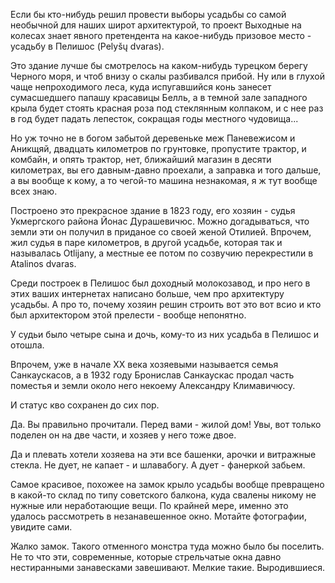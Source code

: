 Если бы кто-нибудь решил провести выборы усадьбы со самой необычной для наших широт архитектурой, то проект Выходные на колесах знает явного претендента на какое-нибудь призовое место -  усадьбу в Пелишос (Pelyšų dvaras). 

Это здание лучше бы смотрелось на каком-нибудь турецком берегу Черного моря, и чтоб внизу о скалы разбивался прибой. Ну или в глухой чаще непроходимого леса, куда испугавшийся конь занесет сумасшедшего папашу красавицы Белль, а в темной зале западного крыла будет стоять красная роза под стеклянным колпаком, и с нее раз в год будет падать лепесток, сокращая годы местного чудовища...

Но уж точно не в богом забытой деревеньке меж Паневежисом и Аникщяй, двадцать километров по грунтовке, пропустите трактор, и комбайн, и опять трактор, нет, ближайший магазин в десяти километрах, вы его давным-давно проехали, а заправка и того дальше, а вы вообще к кому, а то чегой-то машина незнакомая, я ж тут вообще всех знаю.

Построено это прекрасное здание в 1823 году, его хозяин - судья Укмергского района Йонас Дурашевичюс. Можно догадываться, что земли эти он получил в приданое со своей женой Отилией. Впрочем, жил судья в паре километров, в другой усадьбе, которая так и называлась Otlijany, а местные ее потом по созвучию перекрестили в Atalinos dvaras. 

Среди построек в Пелишос был доходный молокозавод, и про него в этих ваших интернетах написано больше, чем про архитектуру усадьбы. А про то, почему хозяин решин строить вот это вот всио и кто был архитектором этой прелести - вообще непонятно.

У судьи было четыре сына и дочь, кому-то из них усадьба в Пелишос и отошла.

Впрочем, уже в начале ХХ века хозяевыми называется семья Санкаускасов, а в 1932 году Бронислав Санкаускас продал часть поместья и земли около него некоему Александру Климавичюсу.

И статус кво сохранен до сих пор.

Да. Вы правильно прочитали. Перед вами - жилой дом! Увы, вот только поделен он на две части, и хозяев у него тоже двое.

Да и плевать хотели хозяева на эти все башенки, арочки и витражные стекла. Не дует, не капает - и шлавабогу. А дует - фанеркой забьем.

Самое красивое, похожее на замок крыло усадьбы вообще превращено в какой-то склад по типу советского балкона, куда свалены никому не нужные или неработающие вещи. По крайней мере, именно это удалось рассмотреть в незанавешенное окно. Мотайте фотографии, увидите сами.

Жалко замок. Такого отменного монстра туда можно было бы поселить. Не то что эти, современные, которые стрельчатые окна давно нестиранными занавесками завешивают. Мелкие такие. Выродившиеся.

